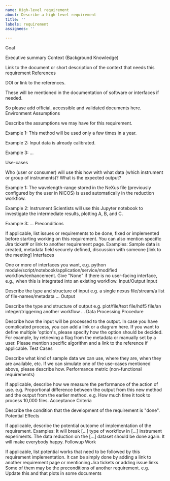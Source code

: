```yaml
---
name: High-level requirement
about: Describe a high-level requirement
title: ''
labels: requirement
assignees: ''

---
```


Goal

Executive summary
Context (Background Knowledge)

Link to the document or short description of the context that needs this requirement
References

DOI or link to the references.

These will be mentioned in the documentation of software or interfaces if needed.

So please add official, accessible and validated documents here.
Environment
Assumptions

Describe the assumptions we may have for this requirement.

Example 1:  This method will be used only a few times in a year.

Example 2: Input data is already calibrated.

Example 3: ...


Use-cases

Who (user or consumer) will use this how with what data (which instrument or group of instruments)? What is the expected output?

Example 1: The wavelength-range stored in the NeXus file (previously configured by the user in NICOS) is used automatically in the reduction workflow.

Example 2: Instrument Scientists will use this Jupyter notebook to investigate the intermediate results, plotting A, B, and C.

Example 3: ...
Preconditions

If applicable, list issues or requirements to be done, fixed or implemented before starting working on this requirement. You can also mention specific Jira ticket# or link to another requirement page. Examples: Sample data is created, metadata field securely defined, discussion with someone [link to the meeting]
Interfaces

One or more of interfaces you want, e.g. python module/script/notebook/application/service/modified workflow/enhancement. Give "None" if there is no user-facing interface, e.g., when this is integrated into an existing workflow.
Input/Output
Input

Describe the type and structure of input e.g. a single nexus file/stream/a list of file-names/metadata ...
Output

Describe the type and structure of output e.g. plot/file/text file/hdf5 file/an integer/triggering another workflow ...
Data Processing Procedure

Describe how the input will be processed to the output. In case you have complicated process, you can add a link or a diagram here. If you want to define multiple 'option's, please specify how the option should be decided. For example, by retrieving a flag from the metadata or manually set by a user. Please mention specific algorithm and a link to the reference if applicable.
Test Cases

Describe what kind of sample data we can use, where they are, when they are available, etc. If we can simulate one of the use-cases mentioned above, please describe how.
Performance metric (non-functional requirements)

If applicable, describe how we measure the performance of the action of use. e.g. Proportional difference between the output from this new method and the output from the earlier method. e.g. How much time it took to process 10,000 files.
Acceptance Criteria

Describe the condition that the development of the requirement is "done".
Potential Effects

If applicable, describe the potential outcome of implementation of the requirement. Examples: It will break [...] type of workflow in [...] instrument experiments. The data reduction on the [...] dataset should be done again. It will make everybody happy.
Followup Work

If applicable, list potential works that need to be followed by this requirement implementation. It can be simply done by adding a link to another requirement page or mentioning Jira tickets or adding issue links Some of them may be the preconditions of another requirement. e.g. Update this and that plots in some documents
